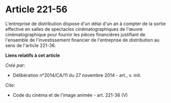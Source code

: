 # Article 221-56

L'entreprise de distribution dispose d'un délai d'un an à compter de la sortie effective en salles de spectacles
cinématographiques de l'œuvre cinématographique pour fournir les pièces financières justifiant de l'ensemble de
l'investissement financier de l'entreprise de distribution au sens de l'article 221-36.

**Liens relatifs à cet article**

_Créé par_:

  - Délibération n°2014/CA/11 du 27 novembre 2014 - art., v. init.

_Cite_:

  - Code du cinéma et de l'image animée - art. 221-36 (V)
